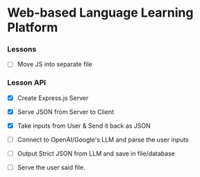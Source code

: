 # Web-based Language Learning Platform

### Lessons
- [ ] Move JS into separate file

### Lesson API
- [x] Create Express.js Server
- [x] Serve JSON from Server to Client
- [x] Take inputs from User & Send it back as JSON
- [ ] Connect to OpenAI/Google's LLM and parse the user inputs 
- [ ] Output Strict JSON from LLM and save in file/database
- [ ] Serve the user said file.



